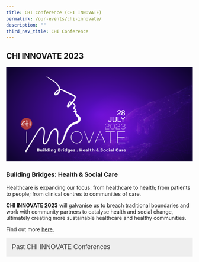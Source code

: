 ```yaml
---
title: CHI Conference (CHI INNOVATE)
permalink: /our-events/chi-innovate/
description: ""
third_nav_title: CHI Conference
---
```

<h2> CHI INNOVATE 2023</h2>

![](/images/innovate23.png)

<h3>Building Bridges: Health &amp; Social Care</h3>
Healthcare is expanding our focus: from healthcare to health; from patients to people; from clinical centres to communities of care.<br>

<b>CHI INNOVATE 2023</b> will galvanise us to breach traditional boundaries and work with community partners to catalyse health and social change, ultimately creating more sustainable healthcare and healthy communities. <br>

Find out more 
 <a href="https://chiinnovate2023.klobbi.com/">here.</a>
<br>
<style>
.button {
  background-color: #eee;
  color: #444;
  cursor: pointer;
  padding: 15px;
  width: 100%;
  border: none;
  text-align: left;
  outline: none;
  font-size: 1.25em;
  transition: 0.4s;
}

.active, .button:hover {
  background-color: #ccc; 
}

.panel {
  padding: 0 18px;
  display: none;
  background-color: white;
  overflow: hidden;
}
</style>

<a href="/our-events/past-chi-innovate/"><button class="button button1">Past CHI INNOVATE Conferences</button></a>